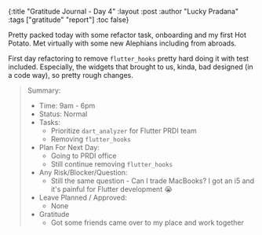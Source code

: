 {:title "Gratitude Journal - Day 4"
:layout :post
:author "Lucky Pradana"   
:tags  ["gratitude" "report"]
:toc false}

Pretty packed today with some refactor task, onboarding and my first Hot Potato. Met virtually with some new Alephians including from abroads.

First day refactoring to remove `flutter_hooks` pretty hard doing it with test included. Especially, the widgets that brought to us, kinda, bad designed (in a code way), so pretty rough changes.  

> Summary:
> - Time: 9am - 6pm
> - Status: Normal
> - Tasks:  
>   - Prioritize `dart_analyzer` for Flutter PRDI team 
>   - Removing `flutter_hooks`
> - Plan For Next Day:
>   - Going to PRDI office
>   - Still continue removing `flutter_hooks`
> - Any Risk/Blocker/Question:
>   - Still the same question - Can I trade MacBooks? I got an i5 and it's painful for Flutter development 😭
> - Leave Planned / Approved:
>   - None
> - Gratitude
>   - Got some friends came over to my place and work together
